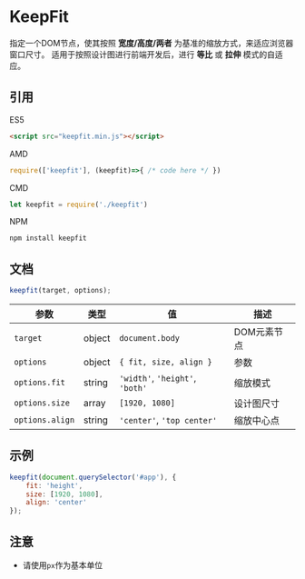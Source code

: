 # KeepFit

指定一个DOM节点，使其按照 **宽度/高度/两者** 为基准的缩放方式，来适应浏览器窗口尺寸。
适用于按照设计图进行前端开发后，进行 **等比** 或 **拉伸** 模式的自适应。

## 引用

ES5
```html
<script src="keepfit.min.js"></script>
```

AMD
```javascript
require(['keepfit'], (keepfit)=>{ /* code here */ })
```

CMD
```javascript
let keepfit = require('./keepfit')
```

NPM
```bash
npm install keepfit
```

## 文档
```javascript
keepfit(target, options);
```
| 参数            | 类型   | 值                              | 描述                  |
|-----------------|--------|---------------------------------|-----------------------|
| `target`        | object | `document.body`                 | DOM元素节点           |
| `options`       | object | `{ fit, size, align }`          | 参数                  |
| `options.fit`   | string | `'width'`, `'height'`, `'both'` | 缩放模式              |
| `options.size`  | array  | `[1920, 1080]`                  | 设计图尺寸            |
| `options.align` | string | `'center'`, `'top center'`      | 缩放中心点            |


## 示例
```javascript
keepfit(document.querySelector('#app'), {
    fit: 'height',
    size: [1920, 1080],
    align: 'center'
});
```

## 注意
- 请使用`px`作为基本单位
